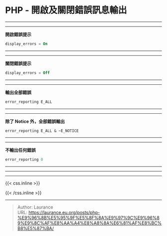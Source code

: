 # PHP - 開啟及關閉錯誤訊息輸出


***
***

**開啟錯誤提示**
   
```sql
display_errors = On
```

***
***
    
**關閉錯誤提示**
   
```sql
display_errors = Off
```

***
***
    
**輸出全部錯誤**
   
```sql
error_reporting E_ALL
```

***
***
    
**除了 Notice 外，全部錯誤輸出**
   
```sql
error_reporting E_ALL & ~E_NOTICE
```

***
***
    
**不輸出任何錯誤**
   
```sql
error_reporting 0 
```
    
***
***   

***

{{< css.inline >}}
<style>
.emojify {
	font-family: Apple Color Emoji, Segoe UI Emoji, NotoColorEmoji, Segoe UI Symbol, Android Emoji, EmojiSymbols;
	font-size: 2rem;
	vertical-align: middle;
}
@media screen and (max-width:650px) {
  .nowrap {
    display: block;
    margin: 25px 0;
  }
}
</style>
{{< /css.inline >}}


---

> Author: Laurance  
> URL: https://laurance.eu.org/posts/php-%E9%96%8B%E5%95%9F%E5%8F%8A%E9%97%9C%E9%96%89%E9%8C%AF%E8%AA%A4%E8%A8%8A%E6%81%AF%E8%BC%B8%E5%87%BA/  

